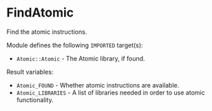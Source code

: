 # FindAtomic

Find the atomic instructions.

Module defines the following `IMPORTED` target(s):

* `Atomic::Atomic` - The Atomic library, if found.

Result variables:

* `Atomic_FOUND` - Whether atomic instructions are available.
* `Atomic_LIBRARIES` - A list of libraries needed in order to use atomic
  functionality.

